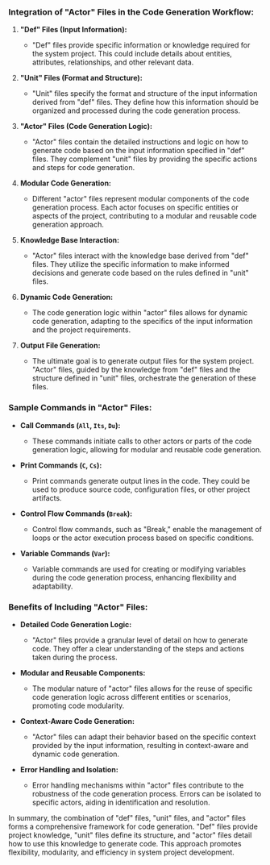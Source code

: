 ### Integration of "Actor" Files in the Code Generation Workflow:

1.  **"Def" Files (Input Information):**

    -   "Def" files provide specific information or knowledge required for the system project. This could include details about entities, attributes, relationships, and other relevant data.
2.  **"Unit" Files (Format and Structure):**

    -   "Unit" files specify the format and structure of the input information derived from "def" files. They define how this information should be organized and processed during the code generation process.
3.  **"Actor" Files (Code Generation Logic):**

    -   "Actor" files contain the detailed instructions and logic on how to generate code based on the input information specified in "def" files. They complement "unit" files by providing the specific actions and steps for code generation.
4.  **Modular Code Generation:**

    -   Different "actor" files represent modular components of the code generation process. Each actor focuses on specific entities or aspects of the project, contributing to a modular and reusable code generation approach.
5.  **Knowledge Base Interaction:**

    -   "Actor" files interact with the knowledge base derived from "def" files. They utilize the specific information to make informed decisions and generate code based on the rules defined in "unit" files.
6.  **Dynamic Code Generation:**

    -   The code generation logic within "actor" files allows for dynamic code generation, adapting to the specifics of the input information and the project requirements.
7.  **Output File Generation:**

    -   The ultimate goal is to generate output files for the system project. "Actor" files, guided by the knowledge from "def" files and the structure defined in "unit" files, orchestrate the generation of these files.

### Sample Commands in "Actor" Files:

-   **Call Commands (`All`, `Its`, `Du`):**

    -   These commands initiate calls to other actors or parts of the code generation logic, allowing for modular and reusable code generation.
-   **Print Commands (`C`, `Cs`):**

    -   Print commands generate output lines in the code. They could be used to produce source code, configuration files, or other project artifacts.
-   **Control Flow Commands (`Break`):**

    -   Control flow commands, such as "Break," enable the management of loops or the actor execution process based on specific conditions.
-   **Variable Commands (`Var`):**

    -   Variable commands are used for creating or modifying variables during the code generation process, enhancing flexibility and adaptability.

### Benefits of Including "Actor" Files:

-   **Detailed Code Generation Logic:**

    -   "Actor" files provide a granular level of detail on how to generate code. They offer a clear understanding of the steps and actions taken during the process.
-   **Modular and Reusable Components:**

    -   The modular nature of "actor" files allows for the reuse of specific code generation logic across different entities or scenarios, promoting code modularity.
-   **Context-Aware Code Generation:**

    -   "Actor" files can adapt their behavior based on the specific context provided by the input information, resulting in context-aware and dynamic code generation.
-   **Error Handling and Isolation:**

    -   Error handling mechanisms within "actor" files contribute to the robustness of the code generation process. Errors can be isolated to specific actors, aiding in identification and resolution.

In summary, the combination of "def" files, "unit" files, and "actor" files forms a comprehensive framework for code generation. "Def" files provide project knowledge, "unit" files define its structure, and "actor" files detail how to use this knowledge to generate code. This approach promotes flexibility, modularity, and efficiency in system project development.
